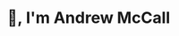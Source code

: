 ---
title : "👋, I'm Andrew McCall"
headless: true
# full screen navigation
first_name : "Andrew"
last_name : "McCall"
bg_image : "/images/slider/wallpaper-desktop.webp"
# animated text loop
occupations:
- "Fullstack Web Developer"
- "Graphic Design"
- "Responsive Web Design"
- "Search Engine Optimization"
- "Website Maintenance"

# slider background image loop
slider_images:
- "images/slider/slider-1.webp"
- "images/slider/wallpaper-desktop.webp"
- "images/slider/slider-3.webp"

# button
button:
  enable : true
  label : "LET'S GET STARTED"
  link : "#contact"


# custom style
custom_class: "" 
custom_attributes: "" 
custom_css: ""

---